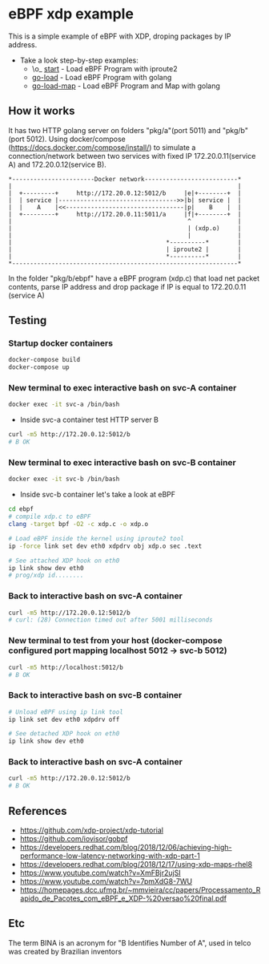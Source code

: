 # eBPF xdp example
This is a simple example of eBPF with XDP, droping packages by IP address.

- Take a look step-by-step examples:
  - \o_ [start](https://github.com/andref5/bina/tree/main) - Load eBPF Program with iproute2
  - [go-load](https://github.com/andref5/bina/tree/go-load)  - Load eBPF Program with golang
  - [go-load-map](https://github.com/andref5/bina/tree/go-load-map) - Load eBPF Program and Map with golang

## How it works

It has two HTTP golang server on folders "pkg/a"(port 5011) and "pkg/b"(port 5012).
Using docker/compose (https://docs.docker.com/compose/install/) to simulate a connection/network between two services with fixed IP 172.20.0.11(service A) and 172.20.0.12(service B).

```
*-----------------------Docker network--------------------------*
|                                                               |
|  +---------+     http://172.20.0.12:5012/b     |e|+--------+  |
|  | service |--------------------------------->>|b| service |  |
|  |    A    |<<---------------------------------|p|    B    |  |
|  +---------+     http://172.20.0.11:5011/a     |f|+--------+  |
|                                                 ^             |
|                                                 | (xdp.o)     |
|                                                 |             |
|                                           *----------*        |
|                                           | iproute2 |        |
|                                           *----------*        |
*---------------------------------------------------------------*
```

In the folder "pkg/b/ebpf" have a eBPF program (xdp.c) that load net packet contents, parse IP address and drop package if IP is equal to 172.20.0.11 (service A)

## Testing

### Startup docker containers
```bash
docker-compose build
docker-compose up
```

### New terminal to exec interactive bash on svc-A container
```bash
docker exec -it svc-a /bin/bash
```
- Inside svc-a container test HTTP server B
```bash
curl -m5 http://172.20.0.12:5012/b
# B OK
```

### New terminal to exec interactive bash on svc-B container
```bash
docker exec -it svc-b /bin/bash
```
- Inside svc-b container let's take a look at eBPF 
```bash
cd ebpf
# compile xdp.c to eBPF
clang -target bpf -O2 -c xdp.c -o xdp.o

# Load eBPF inside the kernel using iproute2 tool
ip -force link set dev eth0 xdpdrv obj xdp.o sec .text

# See attached XDP hook on eth0
ip link show dev eth0
# prog/xdp id........
```

### Back to interactive bash on svc-A container
```bash
curl -m5 http://172.20.0.12:5012/b
# curl: (28) Connection timed out after 5001 milliseconds
```

### New terminal to test from your host (docker-compose configured port mapping localhost 5012 -> svc-b 5012)
```bash
curl -m5 http://localhost:5012/b
# B OK
```

### Back to interactive bash on svc-B container
```bash
# Unload eBPF using ip link tool
ip link set dev eth0 xdpdrv off

# See detached XDP hook on eth0
ip link show dev eth0
```

### Back to interactive bash on svc-A container
```bash
curl -m5 http://172.20.0.12:5012/b
# B OK
```

## References

- https://github.com/xdp-project/xdp-tutorial
- https://github.com/iovisor/gobpf
- https://developers.redhat.com/blog/2018/12/06/achieving-high-performance-low-latency-networking-with-xdp-part-1
- https://developers.redhat.com/blog/2018/12/17/using-xdp-maps-rhel8
- https://www.youtube.com/watch?v=XmFBjr2ujSI
- https://www.youtube.com/watch?v=7pmXdG8-7WU
- https://homepages.dcc.ufmg.br/~mmvieira/cc/papers/Processamento_Rapido_de_Pacotes_com_eBPF_e_XDP-%20versao%20final.pdf


## Etc

The term BINA is an acronym for "B Identifies Number of A", used in telco was created by Brazilian inventors